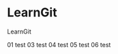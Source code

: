 # LearnGit
LearnGit

01 test
03 test
04 test
05 test
06 test











































